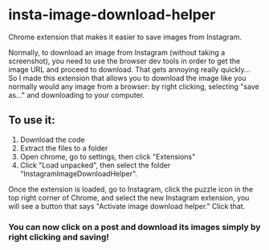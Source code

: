 # insta-image-download-helper
Chrome extension that makes it easier to save images from Instagram.

Normally, to download an image from Instagram (without taking a screenshot), you need to use the browser dev tools in order to get the image URL and proceed to download. That gets annoying really quickly...  
So I made this extension that allows you to download the image like you normally would any image from a browser: by right clicking, selecting "save as..." and downloading to your computer.  

## To use it:
1. Download the code
2. Extract the files to a folder
3. Open chrome, go to settings, then click "Extensions"
4. Click "Load unpacked", then select the folder "InstagramImageDownloadHelper".

Once the extension is loaded, go to Instagram, click the puzzle icon in the top right corner of Chrome, and select the new Instagram extension, you will see a button that says "Activate image download helper." Click that.

### You can now click on a post and download its images simply by right clicking and saving!
